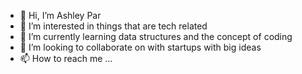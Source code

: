 - 👋 Hi, I’m Ashley Par
- 👀 I’m interested in things that are tech related 
- 🌱 I’m currently learning data structures and the concept of coding 
- 💞️ I’m looking to collaborate on with startups with big ideas
- 📫 How to reach me ...

<!---
RandomDude-cmd/RandomDude-cmd is a ✨ special ✨ repository because its `README.md` (this file) appears on your GitHub profile.
You can click the Preview link to take a look at your changes.
--->
